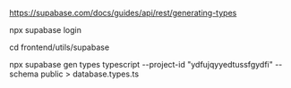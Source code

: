 https://supabase.com/docs/guides/api/rest/generating-types

npx supabase login

cd frontend/utils/supabase

npx supabase gen types typescript --project-id "ydfujqyyedtussfgydfi" --schema public > database.types.ts

